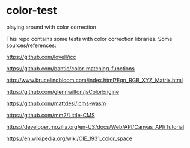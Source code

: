 # color-test
playing around with color correction


This repo contains some tests with color correction libraries. Some sources/references:

https://github.com/lovell/icc

https://github.com/bantic/color-matching-functions

http://www.brucelindbloom.com/index.html?Eqn_RGB_XYZ_Matrix.html

https://github.com/glennwilton/jsColorEngine

https://github.com/mattdesl/lcms-wasm

https://github.com/mm2/Little-CMS

https://developer.mozilla.org/en-US/docs/Web/API/Canvas_API/Tutorial

https://en.wikipedia.org/wiki/CIE_1931_color_space

